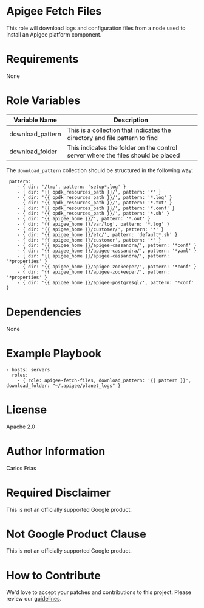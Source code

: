 # Apigee Fetch Files

This role will download logs and configuration files from a node used to install an Apigee platform component.

# Requirements

None

# Role Variables

| Variable Name | Description |
| --- | --- |
| download_pattern | This is a collection that indicates the directory and file pattern to find |
| download_folder | This indicates the folder on the control server where the files should be placed | 

The `download_pattern` collection should be structured in the following way: 

     pattern:
        - { dir: '/tmp', pattern: 'setup*.log' }
        - { dir: '{{ opdk_resources_path }}/', pattern: '*' }
        - { dir: '{{ opdk_resources_path }}/', pattern: '*.log' }
        - { dir: '{{ opdk_resources_path }}/', pattern: '*.txt' }
        - { dir: '{{ opdk_resources_path }}/', pattern: '*.conf' }
        - { dir: '{{ opdk_resources_path }}/', pattern: '*.sh' }
        - { dir: '{{ apigee_home }}/', pattern: '*.out' }
        - { dir: '{{ apigee_home }}/var/log', pattern: '*.log' }
        - { dir: '{{ apigee_home }}/customer/', pattern: '*' }
        - { dir: '{{ apigee_home }}/etc/', pattern: 'default*.sh' }
        - { dir: '{{ apigee_home }}/customer', pattern: '*' }
        - { dir: '{{ apigee_home }}/apigee-cassandra/', pattern: '*conf' }
        - { dir: '{{ apigee_home }}/apigee-cassandra/', pattern: '*yaml' }
        - { dir: '{{ apigee_home }}/apigee-cassandra/', pattern: '*properties' }
        - { dir: '{{ apigee_home }}/apigee-zookeeper/', pattern: '*conf' }
        - { dir: '{{ apigee_home }}/apigee-zookeeper/', pattern: '*properties' }
        - { dir: '{{ apigee_home }}/apigee-postgresql/', pattern: '*conf' }

# Dependencies

None

# Example Playbook

    - hosts: servers
      roles: 
        - { role: apigee-fetch-files, download_pattern: '{{ pattern }}', download_folder: "~/.apigee/planet_logs" }

# License

Apache 2.0

# Author Information

Carlos Frias


# Required Disclaimer

This is not an officially supported Google product.
<!-- BEGIN Google Required Disclaimer -->

# Not Google Product Clause

This is not an officially supported Google product.
<!-- END Google Required Disclaimer -->
<!-- BEGIN Google How To Contribute -->
# How to Contribute

We'd love to accept your patches and contributions to this project. Please review our [guidelines](CONTRIBUTING.md).
<!-- END Google How To Contribute -->
